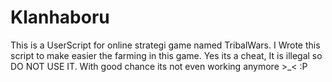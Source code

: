 # Klanhaboru
This is a UserScript for online strategi game named TribalWars. I Wrote this script to make easier the farming in this game. Yes its a cheat, It is illegal so DO NOT USE IT. 
With good chance its not even working anymore >_< :P
